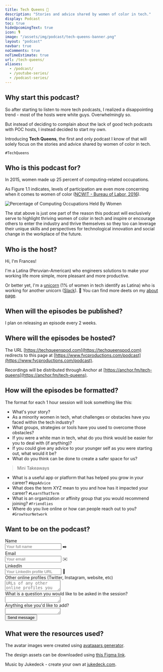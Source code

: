 ```yaml
---
title: Tech Queens 👑
description: "Stories and advice shared by women of color in tech."
display: Podcast
toc: true
hideUpcomingText: true
icon: 🎙️
image: "/assets/img/podcast/tech-queens-banner.png"
layout: "podcast"
navbar: true
noComments: true
noTimeEstimate: true
url: /tech-queens/
aliases:
  - /podcast/
  - /youtube-series/
  - /podcast-series/
---
```


## Why start this podcast?

So after starting to listen to more tech podcasts, I realized a disappointing trend - most of the hosts were white guys. Overwhelmingly so.

But instead of deciding to complain about the lack of good tech podcasts with POC hosts, I instead decided to start my own.

Introducing **Tech Queens**, the first and only podcast I know of that will solely focus on the stories and advice shared by women of color in tech.

`#TechQueens`

## Who is this podcast for?

In 2015, women made up 25 percent of computing-related occupations.

As Figure 1.1 indicates, levels of participation are even more concerning when it comes to women of color ([NCWIT - Bureau of Labor, 2016](https://www.ncwit.org/sites/default/files/resources/womenintech_facts_fullreport_05132016.pdf)).

![Percentage of Computing Occupations Held By Women](https://i.imgur.com/JAKHDxB.jpg)

The stat above is just one part of the reason this podcast will exclusively serve to highlight thriving women of color in tech and inspire or encourage others to enter the industry and thrive themselves so they too can leverage their unique skills and perspectives for technological innovation and social change in the workplace of the future.

## Who is the host?

Hi, I'm Frances!

I'm a Latina (Peruvian-American) who engineers solutions to make your working life more simple, more pleasant and more productive.

Or better yet, I'm a [unicorn](<https://www.wikiwand.com/en/Unicorn_(finance)>) (1% of women in tech identify as Latina) who is working for another unicorn ([Slack](https://slack.com?source=fvcproductions)). 🦄 You can find more deets on my [about page](/about).

## When will the episodes be published?

I plan on releasing an episode every 2 weeks.

## Where will the episodes be hosted?

The URL [https://techqueenspod.com](https://techqueenspod.com) redirects to this page at [https://www.fvcproductions.com/podcast](https://www.fvcproductions.com/podcast).

Recordings will be distributed through Anchor at [https://anchor.fm/tech-queens](https://anchor.fm/tech-queens).

## How will the episodes be formatted?

The format for each 1 hour session will look something like this:

- What's your story?
- As a minority women in tech, what challenges or obstacles have you faced within the tech industry?
- What groups, strategies or tools have you used to overcome those obstacles?
- If you were a white man in tech, what do you think would be easier for you to deal with (if anything)?
- If you could give any advice to your younger self as you were starting out, what would it be?
- What do you think can be done to create a safer space for us?

> Mini Takeaways

- What is a useful app or platform that has helped you grow in your career? `#AppAdvice`
- What does the term XYZ mean to you and how has it impacted your career? `#LearnThatTerm`
- What is an organization or affinity group that you would recommend joining? `#Friendlies`
- Where do you live online or how can people reach out to you? `#GrowYourNetwork`

## Want to be on the podcast?

<form name="podcast" method="POST" data-netlify="true">
  <input type="hidden" name="_subject" value="FVCproductions - TechQueens Podcast Request">
  <div class="field">
    <label class="label">Name</label>
    <div class="control has-icons-left">
      <input class="input" aria-label="Name" autocomplete="on" type="text" name="name" placeholder="Your full name" required>
      <span class="icon is-left">
        ✒️
      </span>
    </div>
  </div>
  <div class="field">
    <label class="label">Email</label>
    <div class="control has-icons-left">
      <input class="input" aria-label="Email" autocomplete="on" type="email" name="email" placeholder="Your email" required>
      <span class="icon is-left">
        ✉️
      </span>
    </div>
  </div>
  <div class="field">
    <label class="label">LinkedIn</label>
    <div class="control has-icons-left">
      <input class="input" aria-label="LinkedIn" autocomplete="on" type="url" name="linkedin" placeholder="Your LinkedIn profile URL" required>
      <span class="icon is-left">
        💼️
      </span>
    </div>
  </div>
  <div class="field">
    <label class="label">Other online profiles (Twitter, Instagram, website, etc)</label>
    <div class="control has-icons-left">
      <textarea class="textarea" aria-label="Other Online Profiles" rows="2" name="other-online-profiles" placeholder="URLs of any other online profiles you have" required></textarea>
    </div>
  </div>
  <div class="field">
    <label class="label">What is a question you would like to be asked in the session?</label>
    <div class="control">
      <textarea class="textarea" aria-label="What is a question you would like to be asked in the session?" spellcheck="true" rows="1" name="session-question" required></textarea>
    </div>
  </div>
  <div class="field">
    <label class="label">Anything else you'd like to add?</label>
    <div class="control">
      <textarea class="textarea" aria-label="Anything else you'd like to add?" spellcheck="true" rows="1" name="anything-else"></textarea>
    </div>
  </div>
  <div data-netlify-recaptcha="true"></div>
  <div class="field mt-sm">
    <div class="control">
      <button type="submit" class="button is-link">Send message</button>
    </div>
  </div>
</form>

## What were the resources used?

The avatar images were created using [avataaars generator](https://getavataaars.com/).

The design assets can be downloaded using [this Figma link](https://www.figma.com/file/Z30EMLDDQe0cTyOOcgzdAFZ4/Tech-Queens).

Music by Jukedeck - create your own at [jukedeck.com](https://jukedeck.com).
